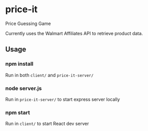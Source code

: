 # price-it
Price Guessing Game

Currently uses the Walmart Affiliates API to retrieve product data.

## Usage
### npm install
Run in both `client/` and `price-it-server/`

### node server.js
Run in `price-it-server/` to start express server locally

### npm start
Run in `client/` to start React dev server
